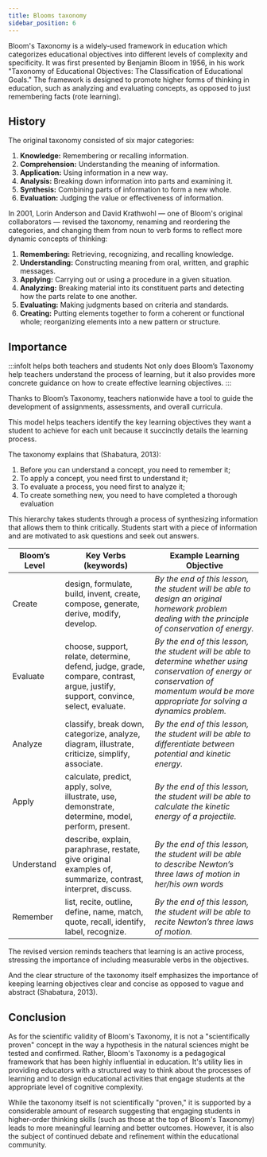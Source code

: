 ```yaml
---
title: Blooms taxonomy
sidebar_position: 6
---
```


Bloom's Taxonomy is a widely-used framework in education which categorizes educational objectives into different levels of complexity and specificity. It was first presented by Benjamin Bloom in 1956, in his work "Taxonomy of Educational Objectives: The Classification of Educational Goals." The framework is designed to promote higher forms of thinking in education, such as analyzing and evaluating concepts, as opposed to just remembering facts (rote learning).

## History

The original taxonomy consisted of six major categories:

1. **Knowledge:** Remembering or recalling information.
2. **Comprehension:** Understanding the meaning of information.
3. **Application:** Using information in a new way.
4. **Analysis:** Breaking down information into parts and examining it.
5. **Synthesis:** Combining parts of information to form a new whole.
6. **Evaluation:** Judging the value or effectiveness of information.

In 2001, Lorin Anderson and David Krathwohl — one of Bloom's original collaborators — revised the taxonomy, renaming and reordering the categories, and changing them from noun to verb forms to reflect more dynamic concepts of thinking:

1. **Remembering:** Retrieving, recognizing, and recalling knowledge.
2. **Understanding:** Constructing meaning from oral, written, and graphic messages.
3. **Applying:** Carrying out or using a procedure in a given situation.
4. **Analyzing:** Breaking material into its constituent parts and detecting how the parts relate to one another.
5. **Evaluating:** Making judgments based on criteria and standards.
6. **Creating:** Putting elements together to form a coherent or functional whole; reorganizing elements into a new pattern or structure.

## Importance 

:::infoIt helps both teachers and students
Not only does Bloom’s Taxonomy help teachers understand the process of learning, but it also provides more concrete guidance on how to create effective learning objectives.
:::

Thanks to Bloom’s Taxonomy, teachers nationwide have a tool to guide the development of assignments, assessments, and overall curricula.

This model helps teachers identify the key learning objectives they want a student to achieve for each unit because it succinctly details the learning process.

The taxonomy explains that (Shabatura, 2013):
1. Before you can understand a concept, you need to remember it;
2. To apply a concept, you need first to understand it;
3. To evaluate a process, you need first to analyze it;
4. To create something new, you need to have completed a thorough evaluation

This hierarchy takes students through a process of synthesizing information that allows them to think critically. Students start with a piece of information and are motivated to ask questions and seek out answers.

| Bloom’s Level | Key Verbs (keywords)                                                                                                              | Example Learning Objective                                                                                                                                                                    |
| ------------- | --------------------------------------------------------------------------------------------------------------------------------- | --------------------------------------------------------------------------------------------------------------------------------------------------------------------------------------------- |
| Create        | design, formulate, build, invent, create, compose, generate, derive, modify, develop.                                             | _By the end of this lesson, the student will be able to design an original homework problem dealing with the principle of conservation of energy._                                            |
| Evaluate      | choose, support, relate, determine, defend, judge, grade, compare, contrast, argue, justify, support, convince, select, evaluate. | _By the end of this lesson, the student will be able to determine whether using conservation of energy or conservation of momentum would be more appropriate for solving a dynamics problem._ |
| Analyze       | classify, break down, categorize, analyze, diagram, illustrate, criticize, simplify, associate.                                   | _By the end of this lesson, the student will be able to differentiate between potential and kinetic energy._                                                                                  |
| Apply         | calculate, predict, apply, solve, illustrate, use, demonstrate, determine, model, perform, present.                               | _By the end of this lesson, the student will be able to calculate the kinetic energy of a projectile._                                                                                        |
| Understand    | describe, explain, paraphrase, restate, give original examples of, summarize, contrast, interpret, discuss.                       | _By the end of this lesson, the student will be able to_ _describe Newton’s three laws of motion in her/his own words_                                                                        |
| Remember      | list, recite, outline, define, name, match, quote, recall, identify, label, recognize.                                            | _By the end of this lesson, the student will be able to recite Newton’s three laws of motion._                                                                                                |

The revised version reminds teachers that learning is an active process, stressing the importance of including measurable verbs in the objectives.

And the clear structure of the taxonomy itself emphasizes the importance of keeping learning objectives clear and concise as opposed to vague and abstract (Shabatura, 2013).

## Conclusion

As for the scientific validity of Bloom's Taxonomy, it is not a "scientifically proven" concept in the way a hypothesis in the natural sciences might be tested and confirmed. Rather, Bloom's Taxonomy is a pedagogical framework that has been highly influential in education. It's utility lies in providing educators with a structured way to think about the processes of learning and to design educational activities that engage students at the appropriate level of cognitive complexity.

While the taxonomy itself is not scientifically "proven," it is supported by a considerable amount of research suggesting that engaging students in higher-order thinking skills (such as those at the top of Bloom's Taxonomy) leads to more meaningful learning and better outcomes. However, it is also the subject of continued debate and refinement within the educational community.